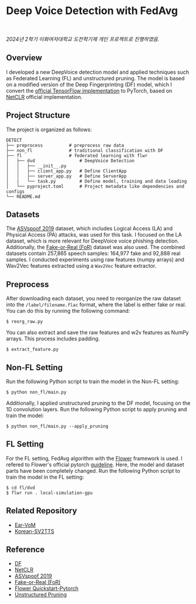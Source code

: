 # Deep Voice Detection with FedAvg

<br>

*2024년 2학기 이화여자대학교 도전학기제 개인 프로젝트로 진행하였음.*


## Overview
I developed a new DeepVoice detection model and applied techniques such as Federated Learning (FL) and unstructured pruning. The model is based on a modified version of the Deep Fingerprinting (DF) model, which I convert the [official TensorFlow implementation](https://dl.acm.org/doi/10.1145/3243734.3243768) to PyTorch, based on [NetCLR](https://github.com/SPIN-UMass/Realistic-Website-Fingerprinting-By-Augmenting-Network-Traces/blob/main/artifacts/src/NetCLR/pre-training.ipynb) official implementation.

## Project Structure
The project is organized as follows:

```
DETECT
├── preprocess          # preprocess raw data
├── non_fl				# traditional classification with DF
├── fl					# federated learning with flwr
│   ├── dvd					# DeepVoice Detection
│   │	├── __init__.py
│   │	├── client_app.py   # Define ClientApp
│   │	├── server_app.py   # Define ServerApp
│   |	└── task.py         # Define model, training and data loading
│   └── pyproject.toml      # Project metadata like dependencies and configs
└── README.md
```


## Datasets
The [ASVspoof 2019](https://www.asvspoof.org/index2019.html) dataset, which includes Logical Access (LA) and Physical Access (PA) attacks, was used for this task. I focused on the LA dataset, which is more relevant for DeepVoice voice phishing detection. Additionally, the [Fake-or-Real (FoR)](https://www.kaggle.com/datasets/mohammedabdeldayem/the-fake-or-real-dataset/data) dataset was also used. The combined datasets contain 257,865 speech samples: 164,977 fake and 92,888 real samples. I conducted experiments using raw features (numpy arrays) and Wav2Vec features extracted using a `Wav2Vec` feature extractor.

## Preprocess
After downloading each dataset, you need to reorganize the raw dataset into the `/label/filename.flac` format, where the label is either fake or real. You can do this by running the following command:

```
$ reorg_raw.py
```

You can also extract and save the raw features and w2v features as NumPy arrays. This process includes padding.

```
$ extract_feature.py
```

## Non-FL Setting

Run the following Python script to train the model in the Non-FL setting:

```
$ python non_fl/main.py
```

Additionally, I applied unstructured pruning to the DF model, focusing on the 1D convolution layers. 
Run the following Python script to apply pruning and train the model:

```
$ python non_fl/main.py --apply_pruning
```

## FL Setting
For the FL setting, FedAvg algorithm with the [Flower](flower.ai) framework is used. I refered to Flower's official pytorch [guideline](https://github.com/adap/flower/tree/main/examples/quickstart-pytorch). Here, the model and dataset parts have been completely changed.
Run the following Python script to train the model in the FL setting:

```
$ cd fl/dvd
$ flwr run . local-simulation-gpu
```

## Related Repository
+ [Ear-VoM](https://github.com/sml09181/Ear-VoM)
+ [Korean-SV2TTS](https://github.com/sml09181/Korean-SV2TTS)

## Reference
- [DF](https://dl.acm.org/doi/10.1145/3243734.3243768)
- [NetCLR](https://github.com/SPIN-UMass/Realistic-Website-Fingerprinting-By-Augmenting-Network-Traces/blob/main/artifacts/src/NetCLR/pre-training.ipynb)
- [ASVspoof 2019](https://www.asvspoof.org/index2019.html)
- [Fake-or-Real (FoR)](https://www.kaggle.com/datasets/mohammedabdeldayem/the-fake-or-real-dataset/data)
- [Flower Quickstart-Pytorch](https://github.com/adap/flower/tree/main/examples/quickstart-pytorch)
- [Unstructured Pruning](https://github.com/jhson989/pytorch-pruning-basic)
